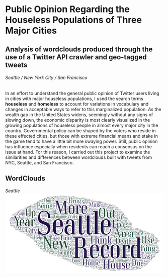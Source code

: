 # Public Opinion Regarding the Houseless Populations of Three Major Cities
## Analysis of wordclouds produced through the use of a Twitter API crawler and geo-tagged tweets
###### Seattle / New York City / San Francisco

In an effort to understand the general public opinion of Twitter users living in cities with major houseless populations, I used the search terms **houseless** and **homeless** to account for variations in vocabulary and changes in acceptable ways to refer to this marginalized population. As the wealth gap in the United States widens,
seemingly without any signs of slowing down, the economic disparity is most clearly visualized in the growing populations of houseless people in almost every major city in the country. Governmental policy can be shaped by the voters who reside in these effected cities, but those with extreme financial means and stake in the game tend to have a little bit more swaying power. Still, public opinion has influence especially when residents can reach a consensus on the issue at hand. For this reason, I carried out this project to examine the similarities and differences between wordclouds built with tweets from NYC, Seattle, and San Francisco. 

## WordClouds 
*Seattle*
![Seattle](/img/wordcloud-1(seattle).png)

